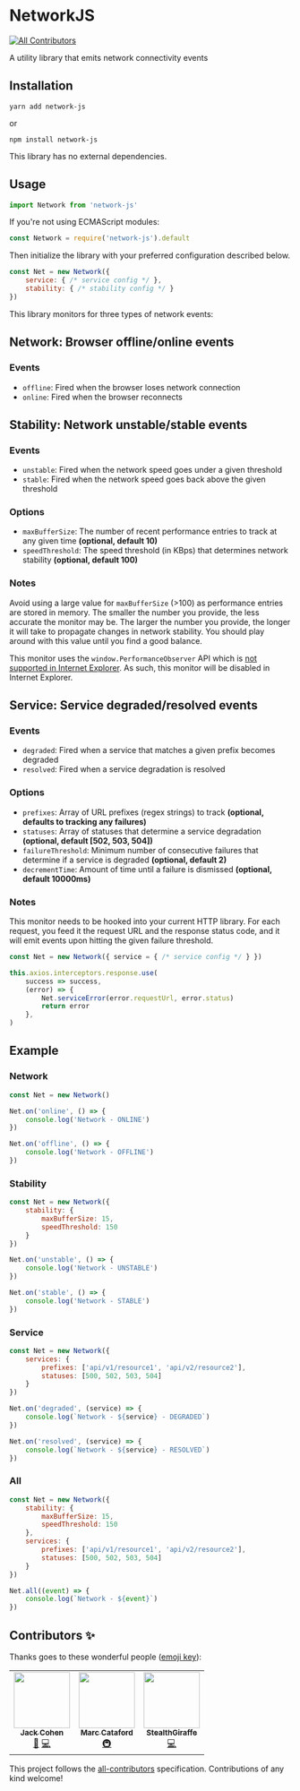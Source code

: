 # NetworkJS
[![All Contributors](https://img.shields.io/badge/all_contributors-2-orange.svg?style=flat-square)](#contributors)

A utility library that emits network connectivity events

## Installation

```
yarn add network-js
```

or

```
npm install network-js
```

This library has no external dependencies.

## Usage

```javascript
import Network from 'network-js'
```

If you're not using ECMAScript modules:

```javascript
const Network = require('network-js').default
```

Then initialize the library with your preferred configuration described below.

```javascript
const Net = new Network({
    service: { /* service config */ },
    stability: { /* stability config */ }
})
```

This library monitors for three types of network events:

## Network: Browser offline/online events

### Events

- `offline`: Fired when the browser loses network connection
- `online`: Fired when the browser reconnects

## Stability: Network unstable/stable events

### Events

- `unstable`: Fired when the network speed goes under a given threshold
- `stable`: Fired when the network speed goes back above the given threshold

### Options

- `maxBufferSize`: The number of recent performance entries to track at any given time **(optional, default 10)**<br />
- `speedThreshold`: The speed threshold (in KBps) that determines network stability **(optional, default 100)**<br />

### Notes

Avoid using a large value for `maxBufferSize` (>100) as performance entries are stored in memory. The smaller the number you provide, the less accurate the monitor may be. The larger the number you provide, the longer it will take to propagate changes in network stability. You should play around with this value until you find a good balance.

This monitor uses the `window.PerformanceObserver` API which is [not supported in Internet Explorer](https://caniuse.com/#feat=mdn-api_performanceobserver). As such, this monitor will be disabled in Internet Explorer.

## Service: Service degraded/resolved events

### Events

- `degraded`: Fired when a service that matches a given prefix becomes degraded
- `resolved`: Fired when a service degradation is resolved

### Options

- `prefixes`: Array of URL prefixes (regex strings) to track **(optional, defaults to tracking any failures)**<br />
- `statuses`: Array of statuses that determine a service degradation **(optional, default [502, 503, 504])**<br />
- `failureThreshold`: Minimum number of consecutive failures that determine if a service is degraded **(optional, default 2)**<br />
- `decrementTime`: Amount of time until a failure is dismissed **(optional, default 10000ms)**<br />

### Notes

This monitor needs to be hooked into your current HTTP library. For each request, you feed it the request URL and the response status code, and it will emit events upon hitting the given failure threshold.

```javascript
const Net = new Network({ service = { /* service config */ } })

this.axios.interceptors.response.use(
    success => success,
    (error) => {
        Net.serviceError(error.requestUrl, error.status)
        return error
    },
)
```

## Example

### Network

```javascript
const Net = new Network()

Net.on('online', () => {
    console.log('Network - ONLINE')
})

Net.on('offline', () => {
    console.log('Network - OFFLINE')
})
```

### Stability

```javascript
const Net = new Network({
    stability: {
        maxBufferSize: 15,
        speedThreshold: 150
    }
})

Net.on('unstable', () => {
    console.log('Network - UNSTABLE')
})

Net.on('stable', () => {
    console.log('Network - STABLE')
})
```

### Service

```javascript
const Net = new Network({
    services: {
        prefixes: ['api/v1/resource1', 'api/v2/resource2'],
        statuses: [500, 502, 503, 504]
    }
})

Net.on('degraded', (service) => {
    console.log(`Network - ${service} - DEGRADED`)
})

Net.on('resolved', (service) => {
    console.log(`Network - ${service} - RESOLVED`)
})
```

### All

```javascript
const Net = new Network({
    stability: {
        maxBufferSize: 15,
        speedThreshold: 150
    },
    services: {
        prefixes: ['api/v1/resource1', 'api/v2/resource2'],
        statuses: [500, 502, 503, 504]
    }
})

Net.all((event) => {
    console.log(`Network - ${event}`)
})
```

## Contributors ✨

Thanks goes to these wonderful people ([emoji key](https://allcontributors.org/docs/en/emoji-key)):

<!-- ALL-CONTRIBUTORS-LIST:START - Do not remove or modify this section -->
<!-- prettier-ignore-start -->
<!-- markdownlint-disable -->
<table>
  <tr>
    <td align="center"><a href="https://github.com/jackcohen5"><img src="https://avatars3.githubusercontent.com/u/8365264?v=4" width="100px;" alt=""/><br /><sub><b>Jack Cohen</b></sub></a><br /><a href="#ideas-jackcohen5" title="Ideas, Planning, & Feedback">🤔</a> <a href="https://github.com/tophat/networkjs/commits?author=jackcohen5" title="Code">💻</a></td>
    <td align="center"><a href="https://mcataford.github.io"><img src="https://avatars2.githubusercontent.com/u/6210361?v=4" width="100px;" alt=""/><br /><sub><b>Marc Cataford</b></sub></a><br /><a href="#infra-mcataford" title="Infrastructure (Hosting, Build-Tools, etc)">🚇</a></td>
    <td align="center"><a href="https://github.com/StealthGiraffe"><img src="https://avatars0.githubusercontent.com/u/23384568?v=4" width="100px;" alt=""/><br /><sub><b>StealthGiraffe</b></sub></a><br /><a href="https://github.com/tophat/networkjs/commits?author=StealthGiraffe" title="Code">💻</a></td>
  </tr>
</table>

<!-- markdownlint-enable -->
<!-- prettier-ignore-end -->
<!-- ALL-CONTRIBUTORS-LIST:END -->

This project follows the [all-contributors](https://github.com/all-contributors/all-contributors) specification. Contributions of any kind welcome!